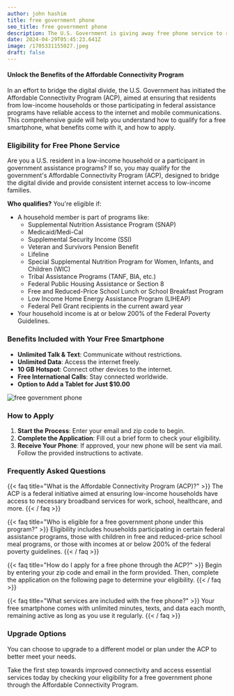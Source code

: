 ```yaml
---
author: john hashim
title: free government phone
seo_title: free government phone
description: The U.S. Government is giving away free phone service to residents that participate in government assistance programs or live in a low income household.
date: 2024-04-29T05:45:23.641Z
image: /1705331155027.jpeg
draft: false
---
```


#### Unlock the Benefits of the Affordable Connectivity Program
In an effort to bridge the digital divide, the U.S. Government has initiated the Affordable Connectivity Program (ACP), aimed at ensuring that residents from low-income households or those participating in federal assistance programs have reliable access to the internet and mobile communications. This comprehensive guide will help you understand how to qualify for a free smartphone, what benefits come with it, and how to apply.

### **Eligibility for Free Phone Service**
Are you a U.S. resident in a low-income household or a participant in government assistance programs? If so, you may qualify for the government's Affordable Connectivity Program (ACP), designed to bridge the digital divide and provide consistent internet access to low-income families.

**Who qualifies?** You're eligible if:
- A household member is part of programs like:
  - Supplemental Nutrition Assistance Program (SNAP)
  - Medicaid/Medi-Cal
  - Supplemental Security Income (SSI)
  - Veteran and Survivors Pension Benefit
  - Lifeline
  - Special Supplemental Nutrition Program for Women, Infants, and Children (WIC)
  - Tribal Assistance Programs (TANF, BIA, etc.)
  - Federal Public Housing Assistance or Section 8
  - Free and Reduced-Price School Lunch or School Breakfast Program
  - Low Income Home Energy Assistance Program (LIHEAP)
  - Federal Pell Grant recipients in the current award year
- Your household income is at or below 200% of the Federal Poverty Guidelines.

### **Benefits Included with Your Free Smartphone**
- **Unlimited Talk & Text**: Communicate without restrictions.
- **Unlimited Data**: Access the internet freely.
- **10 GB Hotspot**: Connect other devices to the internet.
- **Free International Calls**: Stay connected worldwide.
- **Option to Add a Tablet for Just $10.00**

![free government phone](./free-goverment-phones.png)

### **How to Apply**
1. **Start the Process**: Enter your email and zip code to begin.
2. **Complete the Application**: Fill out a brief form to check your eligibility.
3. **Receive Your Phone**: If approved, your new phone will be sent via mail. Follow the provided instructions to activate.

### **Frequently Asked Questions**

{{< faq title="What is the Affordable Connectivity Program (ACP)?" >}}
 The ACP is a federal initiative aimed at ensuring low-income households have access to necessary broadband services for work, school, healthcare, and more.
{{< / faq >}}


{{< faq title="Who is eligible for a free government phone under this program?" >}}
 Eligibility includes households participating in certain federal assistance programs, those with children in free and reduced-price school meal programs, or those with incomes at or below 200% of the federal poverty guidelines.
{{< / faq >}}


{{< faq title="How do I apply for a free phone through the ACP?" >}}
 Begin by entering your zip code and email in the form provided. Then, complete the application on the following page to determine your eligibility.
{{< / faq >}}

{{< faq title="What services are included with the free phone?" >}}
Your free smartphone comes with unlimited minutes, texts, and data each month, remaining active as long as you use it regularly.
{{< / faq >}}

### **Upgrade Options**
You can choose to upgrade to a different model or plan under the ACP to better meet your needs.

Take the first step towards improved connectivity and access essential services today by checking your eligibility for a free government phone through the Affordable Connectivity Program.